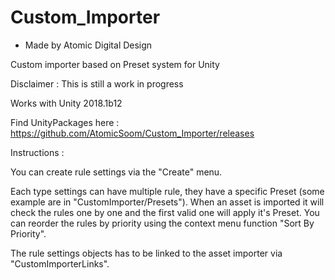 # Custom_Importer
- Made by Atomic Digital Design

Custom importer based on Preset system for Unity

Disclaimer : This is still a work in progress

Works with Unity 2018.1b12

Find UnityPackages here : https://github.com/AtomicSoom/Custom_Importer/releases

Instructions :

You can create rule settings via the "Create" menu.

Each type settings can have multiple rule,
they have a specific Preset (some example are in "CustomImporter/Presets").
When an asset is imported it will check the rules one by one and the first valid one will apply it's Preset.
You can reorder the rules by priority using the context menu function "Sort By Priority".

The rule settings objects has to be linked to the asset importer via "CustomImporterLinks".
